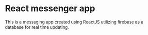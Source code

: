 # React messenger app

This is a messaging app created using ReactJS utilizing firebase as a database for real time updating.
